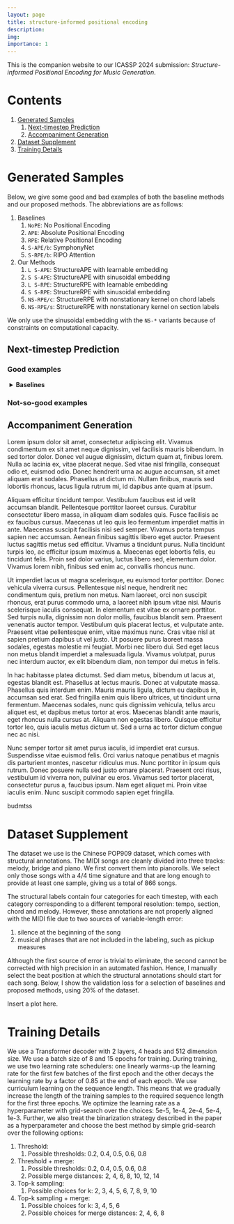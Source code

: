```yaml
---
layout: page
title: structure-informed positional encoding
description:
img:
importance: 1
---
```


<script src="https://cdn.jsdelivr.net/combine/npm/tone@14.7.58,npm/@magenta/music@1.23.1/es6/core.js,npm/focus-visible@5,npm/html-midi-player@1.5.0"></script>


This is the companion website to our ICASSP 2024 submission: 
_Structure-informed Positional Encoding for Music Generation_.

# Contents

1. [Generated Samples](#generated-samples)
   1. [Next-timestep Prediction](#next-timestep-prediction)
   2. [Accompaniment Generation](#accompaniment-generation)
2. [Dataset Supplement](#dataset-supplement)
3. [Training Details](#training-details)

# Generated Samples

Below, we give some good and bad examples of both the baseline methods and our proposed methods. The abbreviations are as follows:
1. Baselines
   1. <code>NoPE</code>: No Positional Encoding
   2. `APE`: Absolute Positional Encoding
   3. `RPE`: Relative Positional Encoding
   4. `S-APE/b`: SymphonyNet
   5. `S-RPE/b`: RIPO Attention
2. Our Methods
   1. `L S-APE`: StructureAPE with learnable embedding
   2. `S S-APE`: StructureAPE with sinusoidal embedding
   3. `L S-RPE`: StructureRPE with learnable embedding
   4. `S S-RPE`: StructureRPE with sinusoidal embedding
   5. `NS-RPE/c`: StructureRPE with nonstationary kernel on chord labels
   6. `NS-RPE/s`: StructureRPE with nonstationary kernel on section labels

We only use the sinusoidal embedding with the `NS-*` variants because of constraints on computational capacity.

## Next-timestep Prediction

### Good examples

<details style="margin-top: 15px; margin-bottom: 15px; margin-left: 5px">
   <summary><b>Baselines</b></summary>
   <div style="display: grid;grid-template-columns: 100px 1fr 1fr;grid-gap: 5px;width: 100%;place-items: center">
      <!-- HEADER -->
      <div style="margin: 10px">
      </div>
      <div style="margin: 10px;width: 225px;height: 30px;text-align: center">
      Target
      </div>
      <div style="margin: 10px;width: 225px;height: 30px;text-align: center">
      Prediction
      </div>
      <!-- NoPE -->
      <div style="margin: 10px">
         <code>NoPE</code>
      </div>
      <div style="margin: 10px">
         <midi-player
         style="width: 225px"
         src="/assets/projects/structurepe/next_ts/good/nope/1-tgt.mid"
         sound-font visualizer="#myPianoRollVisualizer">
         </midi-player>
      </div>
      <div style="margin: 10px">
         <midi-player
         style="width: 225px"
         src="/assets/projects/structurepe/next_ts/good/nope/1-pred.mid"
         sound-font visualizer="#myPianoRollVisualizer">
         </midi-player>
      </div>
      <div style="margin: 10px">
      </div>
      <div style="margin: 10px">
      <img src="/assets/projects/structurepe/next_ts/good/nope/1_tgt.png" style="width:128px;height:128px;">
      </div>
      <div style="margin: 10px">
      <img src="/assets/projects/structurepe/next_ts/good/nope/1_pred.png" style="width:128px;height:128px;">
      </div>
      <!-- APE -->
      <div style="margin: 10px">
         <code>APE</code>
      </div>
      <div style="margin: 10px">
         <midi-player
         style="width: 225px"
         src="/assets/audio/structurepe/test.mid"
         sound-font visualizer="#myPianoRollVisualizer">
         </midi-player>
      </div>
      <div style="margin: 10px">
         <midi-player
         style="width: 225px"
         src="/assets/audio/structurepe/test.mid"
         sound-font visualizer="#myPianoRollVisualizer">
         </midi-player>
      </div>
      <div style="margin: 10px">
      </div>
      <div style="margin: 10px;width: 225px;height: 100px;border: 1px dashed black">
      </div>
      <div style="margin: 10px;width: 225px;height: 100px;border: 1px dashed black">
      </div>
   </div>
</details>

### Not-so-good examples
<!--
<details style="margin-left: 20px; margin-top: 20px; margin-bottom: 10px">
<summary><b><font size="+1">Good Examples</font></b></summary>
   <details style="margin-left: 10px; margin-top: 5px">
   <summary>Baselines</summary>
   <div style="display: grid;grid-template-columns: 100px 1fr 1fr;grid-gap: 5px;width: 100%;place-items: center">
      <div style="margin: 10px">
         <code>NoPE</code>
      </div>
      <div style="margin: 10px">
         <midi-player
         style="width: 225px"
         src="/assets/audio/structurepe/test.mid"
         sound-font visualizer="#myPianoRollVisualizer">
         </midi-player>
      </div>
      <div style="margin: 10px">
         <midi-player
         style="width: 225px"
         src="/assets/audio/structurepe/test.mid"
         sound-font visualizer="#myPianoRollVisualizer">
         </midi-player>
      </div>
      <div style="margin: 10px">
         <code>APE</code>
      </div>
      <div style="margin: 10px">
         <midi-player
         style="width: 225px"
         src="/assets/audio/structurepe/test.mid"
         sound-font visualizer="#myPianoRollVisualizer">
         </midi-player>
      </div>
      <div style="margin: 10px">
         <midi-player
         style="width: 225px"
         src="/assets/audio/structurepe/test.mid"
         sound-font visualizer="#myPianoRollVisualizer">
         </midi-player>
      </div>
   </div>
   </details>
   <details style="margin-left: 10px; margin-top: 5px">
   <summary>Our Methods</summary>
   <div style="display: grid;grid-template-columns: 100px 1fr 1fr;grid-gap: 5px;width: 100%;place-items: center">
      <div style="margin: 10px">
      </div>
      <div style="margin: 10px;width: 225px;height: 30px;text-align: center">
      Target
      </div>
      <div style="margin: 10px;width: 225px;height: 30px;text-align: center">
      Prediction
      </div>
      <div style="margin: 10px">
         <code>L-SAPE</code>
      </div>
      <div style="margin: 10px">
         <midi-player
         style="width: 225px"
         src="/assets/audio/structurepe/test.mid"
         sound-font visualizer="#myPianoRollVisualizer">
         </midi-player>
      </div>
      <div style="margin: 10px">
         <midi-player
         style="width: 225px"
         src="/assets/audio/structurepe/test.mid"
         sound-font visualizer="#myPianoRollVisualizer">
         </midi-player>
      </div>
      <div style="margin: 10px">
      </div>
      <div style="margin: 10px;width: 225px;height: 100px;border: 1px dashed black">
      </div>
      <div style="margin: 10px;width: 225px;height: 100px;border: 1px dashed black">
      </div>
      <div style="margin: 10px">
         <code>S-SAPE</code>
      </div>
      <div style="margin: 10px">
         <midi-player
         style="width: 225px"
         src="/assets/audio/structurepe/test.mid"
         sound-font visualizer="#myPianoRollVisualizer">
         </midi-player>
      </div>
      <div style="margin: 10px">
         <midi-player
         style="width: 225px"
         src="/assets/audio/structurepe/test.mid"
         sound-font visualizer="#myPianoRollVisualizer">
         </midi-player>
      </div>
      <div style="margin: 10px">
      </div>
      <div style="margin: 10px;width: 225px;height: 100px;border: 1px dashed black">
      </div>
      <div style="margin: 10px;width: 225px;height: 100px;border: 1px dashed black">
      </div>
   </div>
   </details>
</details>
-->
## Accompaniment Generation

Lorem ipsum dolor sit amet, consectetur adipiscing elit. Vivamus condimentum ex sit amet neque dignissim, vel facilisis mauris bibendum. In sed tortor dolor. Donec vel augue dignissim, dictum quam at, finibus lorem. Nulla ac lacinia ex, vitae placerat neque. Sed vitae nisl fringilla, consequat odio et, euismod odio. Donec hendrerit urna ac augue accumsan, sit amet aliquam erat sodales. Phasellus at dictum mi. Nullam finibus, mauris sed lobortis rhoncus, lacus ligula rutrum mi, id dapibus ante quam at ipsum.

Aliquam efficitur tincidunt tempor. Vestibulum faucibus est id velit accumsan blandit. Pellentesque porttitor laoreet cursus. Curabitur consectetur libero massa, in aliquam diam sodales quis. Fusce facilisis ac ex faucibus cursus. Maecenas ut leo quis leo fermentum imperdiet mattis in ante. Maecenas suscipit facilisis nisi sed semper. Vivamus porta tempus sapien nec accumsan. Aenean finibus sagittis libero eget auctor. Praesent luctus sagittis metus sed efficitur. Vivamus a tincidunt purus. Nulla tincidunt turpis leo, ac efficitur ipsum maximus a. Maecenas eget lobortis felis, eu tincidunt felis. Proin sed dolor varius, luctus libero sed, elementum dolor. Vivamus lorem nibh, finibus sed enim ac, convallis rhoncus nunc.

Ut imperdiet lacus ut magna scelerisque, eu euismod tortor porttitor. Donec vehicula viverra cursus. Pellentesque nisl neque, hendrerit nec condimentum quis, pretium non metus. Nam laoreet, orci non suscipit rhoncus, erat purus commodo urna, a laoreet nibh ipsum vitae nisi. Mauris scelerisque iaculis consequat. In elementum est vitae ex ornare porttitor. Sed turpis nulla, dignissim non dolor mollis, faucibus blandit sem. Praesent venenatis auctor tempor. Vestibulum quis placerat lectus, et vulputate ante. Praesent vitae pellentesque enim, vitae maximus nunc. Cras vitae nisl at sapien pretium dapibus ut vel justo. Ut posuere purus laoreet massa sodales, egestas molestie mi feugiat. Morbi nec libero dui. Sed eget lacus non metus blandit imperdiet a malesuada ligula. Vivamus volutpat, purus nec interdum auctor, ex elit bibendum diam, non tempor dui metus in felis.

In hac habitasse platea dictumst. Sed diam metus, bibendum ut lacus at, egestas blandit est. Phasellus at lectus mauris. Donec at vulputate massa. Phasellus quis interdum enim. Mauris mauris ligula, dictum eu dapibus in, accumsan sed erat. Sed fringilla enim quis libero ultrices, ut tincidunt urna fermentum. Maecenas sodales, nunc quis dignissim vehicula, tellus arcu aliquet est, et dapibus metus tortor at eros. Maecenas blandit ante mauris, eget rhoncus nulla cursus at. Aliquam non egestas libero. Quisque efficitur tortor leo, quis iaculis metus dictum ut. Sed a urna ac tortor dictum congue nec ac nisi.

Nunc semper tortor sit amet purus iaculis, id imperdiet erat cursus. Suspendisse vitae euismod felis. Orci varius natoque penatibus et magnis dis parturient montes, nascetur ridiculus mus. Nunc porttitor in ipsum quis rutrum. Donec posuere nulla sed justo ornare placerat. Praesent orci risus, vestibulum id viverra non, pulvinar eu eros. Vivamus sed tortor placerat, consectetur purus a, faucibus ipsum. Nam eget aliquet mi. Proin vitae iaculis enim. Nunc suscipit commodo sapien eget fringilla.

budmtss

# Dataset Supplement

The dataset we use is the Chinese POP909 dataset, which comes with structural annotations. 
The MIDI songs are cleanly divided into three tracks: melody, bridge and piano. We first convert them into pianorolls.
We select only those songs with a 4/4 time signature and that are long enough to provide at least one sample, giving us a total of 866 songs.

The structural labels contain four categories for each timestep, with each category corresponding to a different temporal resolution: 
tempo, section, chord and melody. 
However, these annotations are not properly aligned with the MIDI file due to two sources of variable-length error:
1. silence at the beginning of the song
2. musical phrases that are not included in the labeling, such as pickup measures

Although the first source of error is trivial to eliminate, the second cannot be corrected with high precision in an automated fashion. 
Hence, I manually select the beat position at which the structural annotations should start for each song.
Below, I show the validation loss for a selection of baselines and proposed methods, using 20% of the dataset.

Insert a plot here.

# Training Details

We use a Transformer decoder with 2 layers, 4 heads and 512 dimension size. We use a batch size of 8 and 15 epochs for training.
During training, we use two learning rate schedulers: one linearly warms-up the learning rate for the first few batches 
of the first epoch and the other decays the learning rate by a factor of 0.85 at the end of each epoch.
We use curriculum learning on the sequence length. This means that we gradually increase the length of the training samples 
to the required sequence length for the first three epochs.
We optimize the learning rate as a hyperparameter with grid-search over the choices: 5e-5, 1e-4, 2e-4, 5e-4, 1e-3.
Further, we also treat the binarization strategy described in the paper as a hyperparameter and choose the best method
by simple grid-search over the following options:
1. Threshold:
   1. Possible thresholds: 0.2, 0.4, 0.5, 0.6, 0.8
2. Threshold + merge:
   1. Possible thresholds: 0.2, 0.4, 0.5, 0.6, 0.8
   2. Possible merge distances: 2, 4, 6, 8, 10, 12, 14
3. Top-k sampling: 
   1. Possible choices for k: 2, 3, 4, 5, 6, 7, 8, 9, 10
4. Top-k sampling + merge:
   1. Possible choices for k: 3, 4, 5, 6
   2. Possible choices for merge distances: 2, 4, 6, 8 